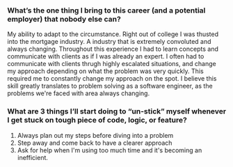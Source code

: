 ### What’s the one thing I bring to this career (and a potential employer) that nobody else can?

My ability to adapt to the circumstance. Right out of college I was thusted into the mortgage industry. A industry that is extremely convoluted and always changing. Throughout this experience I had to learn concepts and communicate with clients as if I was already an expert. I often had to communicate with clients thrugh highly escalated situations, and change my approach depending on what the problem was very quickly. This required me to constantly change my approach on the spot. I believe this skill greatly translates to problem solving as a software engineer, as the problems we're faced with area always changing.


### What are 3 things I’ll start doing to “un-stick” myself whenever I get stuck on tough piece of code, logic, or feature?

1. Always plan out my steps before diving into a problem
2. Step away and come back to have a clearer approach
3. Ask for help when I'm using too much time and it's becoming an inefficient.

